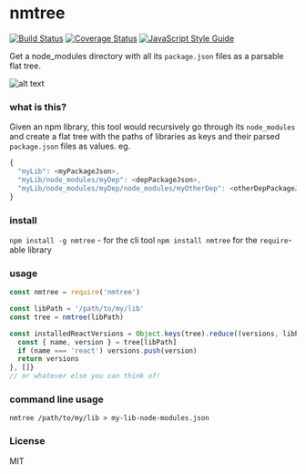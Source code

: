 # nmtree

[![Build Status](https://travis-ci.org/imsnif/nmtree.svg?branch=master)](https://travis-ci.org/imsnif/nmtree) [![Coverage Status](https://coveralls.io/repos/github/imsnif/nmtree/badge.svg?branch=master)](https://coveralls.io/github/imsnif/nmtree?branch=master) [![JavaScript Style Guide](https://img.shields.io/badge/code_style-standard-brightgreen.svg)](https://standardjs.com)

Get a node_modules directory with all its `package.json` files as a parsable flat tree.

![alt text](https://github.com/imsnif/nmtree/raw/master/docs/tty.gif )

### what is this?
Given an npm library, this tool would recursively go through its `node_modules` and create a flat tree with the paths of libraries as keys and their parsed `package.json` files as values.
eg.
```javascript
{
  "myLib": <myPackageJson>,
  "myLib/node_modules/myDep": <depPackageJson>,
  "myLib/node_modules/myDep/node_modules/myOtherDep": <otherDepPackageJson>
}
```
### install
`npm install -g nmtree` - for the cli tool
`npm install nmtree` for the `require`-able library

### usage
```javascript
const nmtree = require('nmtree')

const libPath = '/path/to/my/lib'
const tree = nmtree(libPath)

const installedReactVersions = Object.keys(tree).reduce((versions, libPath) => {
  const { name, version } = tree[libPath]
  if (name === 'react') versions.push(version)
  return versions
}, []}
// or whatever else you can think of!
```

### command line usage
```
nmtree /path/to/my/lib > my-lib-node-modules.json
```

### License
MIT

